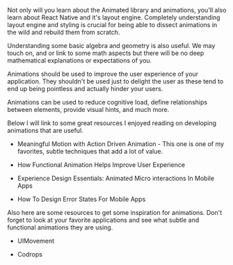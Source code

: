 Not only will you learn about the Animated library and animations, you'll also learn about React Native and it's layout engine. Completely understanding layout engine and styling is crucial for being able to dissect animations in the wild and rebuild them from scratch.

Understanding some basic algebra and geometry is also useful. We may touch on, and or link to some math aspects but there will be no deep mathematical explanations or expectations of you.

Animations should be used to improve the user experience of your application. They shouldn't be used just to delight the user as these tend to end up being pointless and actually hinder your users.

Animations can be used to reduce cognitive load, define relationships between elements, provide visual hints, and much more.

Below I will link to some great resources I enjoyed reading on developing animations that are useful.

- Meaningful Motion with Action Driven Animation - This one is one of my favorites, subtle techniques that add a lot of value.

- How Functional Animation Helps Improve User Experience

- Experience Design Essentials: Animated Micro interactions In Mobile Apps

- How To Design Error States For Mobile Apps

Also here are some resources to get some inspiration for animations. Don't forget to look at your favorite applications and see what subtle and functional animations they are using.

- UIMovement

- Codrops